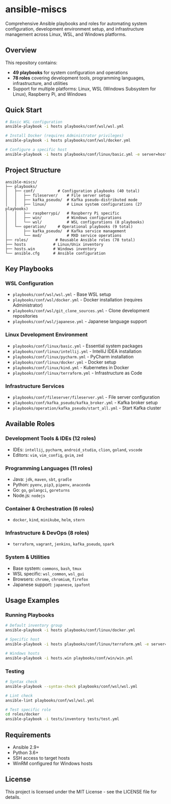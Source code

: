 # ansible-miscs

Comprehensive Ansible playbooks and roles for automating system configuration, development environment setup, and infrastructure management across Linux, WSL, and Windows platforms.

## Overview

This repository contains:
- **49 playbooks** for system configuration and operations
- **78 roles** covering development tools, programming languages, infrastructure, and utilities
- Support for multiple platforms: Linux, WSL (Windows Subsystem for Linux), Raspberry Pi, and Windows

## Quick Start

```bash
# Basic WSL configuration
ansible-playbook -i hosts playbooks/conf/wsl/wsl.yml

# Install Docker (requires Administrator privileges)
ansible-playbook -i hosts playbooks/conf/wsl/docker.yml

# Configure a specific host
ansible-playbook -i hosts playbooks/conf/linux/basic.yml -e server=hostname
```

## Project Structure

```
ansible-miscs/
├── playbooks/
│   ├── conf/          # Configuration playbooks (40 total)
│   │   ├── fileserver/    # File server setup
│   │   ├── kafka_pseudo/  # Kafka pseudo-distributed mode
│   │   ├── linux/         # Linux system configurations (27 playbooks)
│   │   ├── raspberrypi/   # Raspberry Pi specific
│   │   ├── win/           # Windows configurations
│   │   └── wsl/           # WSL configurations (8 playbooks)
│   └── operation/     # Operational playbooks (9 total)
│       ├── kafka_pseudo/  # Kafka service management
│       └── mxd/           # MXD service operations
├── roles/            # Reusable Ansible roles (78 total)
├── hosts            # Linux/Unix inventory
├── hosts.win        # Windows inventory
└── ansible.cfg      # Ansible configuration
```

## Key Playbooks

### WSL Configuration
- `playbooks/conf/wsl/wsl.yml` - Base WSL setup
- `playbooks/conf/wsl/docker.yml` - Docker installation (requires Administrator)
- `playbooks/conf/wsl/git_clone_sources.yml` - Clone development repositories
- `playbooks/conf/wsl/japanese.yml` - Japanese language support

### Linux Development Environment
- `playbooks/conf/linux/basic.yml` - Essential system packages
- `playbooks/conf/linux/intellij.yml` - IntelliJ IDEA installation
- `playbooks/conf/linux/pycharm.yml` - PyCharm installation
- `playbooks/conf/linux/docker.yml` - Docker setup
- `playbooks/conf/linux/kind.yml` - Kubernetes in Docker
- `playbooks/conf/linux/terraform.yml` - Infrastructure as Code

### Infrastructure Services
- `playbooks/conf/fileserver/fileserver.yml` - File server configuration
- `playbooks/conf/kafka_pseudo/kafka_broker.yml` - Kafka broker setup
- `playbooks/operation/kafka_pseudo/start_all.yml` - Start Kafka cluster

## Available Roles

### Development Tools & IDEs (12 roles)
- IDEs: `intellij`, `pycharm`, `android_studio`, `clion`, `goland`, `vscode`
- Editors: `vim`, `vim_config`, `gvim`, `zed`

### Programming Languages (11 roles)
- Java: `jdk`, `maven`, `sbt`, `gradle`
- Python: `pyenv`, `pip3`, `pipenv`, `anaconda`
- Go: `go`, `golangci`, `goreturns`
- Node.js: `nodejs`

### Container & Orchestration (6 roles)
- `docker`, `kind`, `minikube`, `helm`, `stern`

### Infrastructure & DevOps (8 roles)
- `terraform`, `vagrant`, `jenkins`, `kafka_pseudo`, `spark`

### System & Utilities
- Base system: `commons`, `bash`, `tmux`
- WSL specific: `wsl_common`, `wsl_gui`
- Browsers: `chrome`, `chromium`, `firefox`
- Japanese support: `japanese`, `ipafont`

## Usage Examples

### Running Playbooks

```bash
# Default inventory group
ansible-playbook -i hosts playbooks/conf/linux/docker.yml

# Specific host
ansible-playbook -i hosts playbooks/conf/linux/terraform.yml -e server=myhost

# Windows hosts
ansible-playbook -i hosts.win playbooks/conf/win/win.yml
```

### Testing

```bash
# Syntax check
ansible-playbook --syntax-check playbooks/conf/wsl/wsl.yml

# Lint check
ansible-lint playbooks/conf/wsl/wsl.yml

# Test specific role
cd roles/docker
ansible-playbook -i tests/inventory tests/test.yml
```

## Requirements

- Ansible 2.9+
- Python 3.6+
- SSH access to target hosts
- WinRM configured for Windows hosts

## License

This project is licensed under the MIT License - see the LICENSE file for details.
